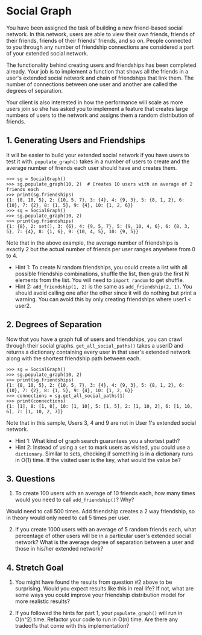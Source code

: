# Social Graph

You have been assigned the task of building a new friend-based social network. In this network, users are able to view their own friends, friends of their friends, friends of their friends' friends, and so on. People connected to you through any number of friendship connections are considered a part of your extended social network.

The functionality behind creating users and friendships has been completed already. Your job is to implement a function that shows all the friends in a user's extended social network and chain of friendships that link them. The number of connections between one user and another are called the degrees of separation.

Your client is also interested in how the performance will scale as more users join so she has asked you to implement a feature that creates large numbers of users to the network and assigns them a random distribution of friends.

## 1. Generating Users and Friendships

It will be easier to build your extended social network if you have users to test it with. `populate_graph()` takes in a number of users to create and the average number of friends each user should have and creates them.

```
>>> sg = SocialGraph()
>>> sg.populate_graph(10, 2)  # Creates 10 users with an average of 2 friends each
>>> print(sg.friendships)
{1: {8, 10, 5}, 2: {10, 5, 7}, 3: {4}, 4: {9, 3}, 5: {8, 1, 2}, 6: {10}, 7: {2}, 8: {1, 5}, 9: {4}, 10: {1, 2, 6}}
>>> sg = SocialGraph()
>>> sg.populate_graph(10, 2)
>>> print(sg.friendships)
{1: {8}, 2: set(), 3: {6}, 4: {9, 5, 7}, 5: {9, 10, 4, 6}, 6: {8, 3, 5}, 7: {4}, 8: {1, 6}, 9: {10, 4, 5}, 10: {9, 5}}
```

Note that in the above example, the average number of friendships is exactly 2 but the actual number of friends per user ranges anywhere from 0 to 4.

* Hint 1: To create N random friendships, you could create a list with all possible friendship combinations, shuffle the list, then grab the first N elements from the list. You will need to `import random` to get shuffle.
* Hint 2: `add_friendship(1, 2)` is the same as `add_friendship(2, 1)`. You should avoid calling one after the other since it will do nothing but print a warning. You can avoid this by only creating friendships where user1 < user2.

## 2. Degrees of Separation

Now that you have a graph full of users and friendships, you can crawl through their social graphs. `get_all_social_paths()` takes a userID and returns a dictionary containing every user in that user's extended network along with the shortest friendship path between each.

```
>>> sg = SocialGraph()
>>> sg.populate_graph(10, 2)
>>> print(sg.friendships)
{1: {8, 10, 5}, 2: {10, 5, 7}, 3: {4}, 4: {9, 3}, 5: {8, 1, 2}, 6: {10}, 7: {2}, 8: {1, 5}, 9: {4}, 10: {1, 2, 6}}
>>> connections = sg.get_all_social_paths(1)
>>> print(connections)
{1: [1], 8: [1, 8], 10: [1, 10], 5: [1, 5], 2: [1, 10, 2], 6: [1, 10, 6], 7: [1, 10, 2, 7]}
```
Note that in this sample, Users 3, 4 and 9 are not in User 1's extended social network.

* Hint 1: What kind of graph search guarantees you a shortest path?
* Hint 2: Instead of using a `set` to mark users as visited, you could use a `dictionary`. Similar to sets, checking if something is in a dictionary runs in O(1) time. If the visited user is the key, what would the value be?

## 3. Questions

1. To create 100 users with an average of 10 friends each, how many times would you need to call `add_friendship()`? Why?

Would need to call 500 times. Add friendship creates a 2 way friendship, so in theory would only need to call 5 times per user.

2. If you create 1000 users with an average of 5 random friends each, what percentage of other users will be in a particular user's extended social network? What is the average degree of separation between a user and those in his/her extended network?



## 4. Stretch Goal

1. You might have found the results from question #2 above to be surprising. Would you expect results like this in real life? If not, what are some ways you could improve your friendship distribution model for more realistic results?

2. If you followed the hints for part 1, your `populate_graph()` will run in O(n^2) time. Refactor your code to run in O(n) time. Are there any tradeoffs that come with this implementation?

